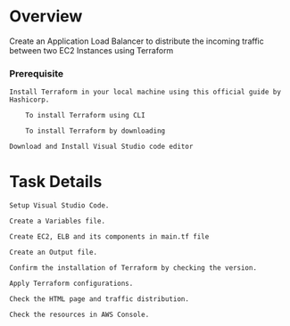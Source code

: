 # Overview
Create an Application Load Balancer to distribute the incoming traffic between two EC2 Instances using Terraform

### Prerequisite

    Install Terraform in your local machine using this official guide by Hashicorp.

        To install Terraform using CLI

        To install Terraform by downloading

    Download and Install Visual Studio code editor 
    
    
# Task Details

    Setup Visual Studio Code.

    Create a Variables file.

    Create EC2, ELB and its components in main.tf file

    Create an Output file.

    Confirm the installation of Terraform by checking the version.

    Apply Terraform configurations.

    Check the HTML page and traffic distribution.

    Check the resources in AWS Console.

